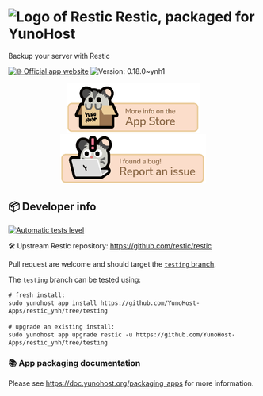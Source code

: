 <!--
N.B.: This README was automatically generated by <https://github.com/YunoHost/apps_tools/blob/main/readme_generator>
It shall NOT be edited by hand.
-->

<h1>
  <img src="https://raw.githubusercontent.com/YunoHost/apps/master/logos/restic.png" width="32px" alt="Logo of Restic">
  Restic, packaged for YunoHost
</h1>

Backup your server with Restic

[![🌐 Official app website](https://img.shields.io/badge/Official_app_website-darkgreen?style=for-the-badge)](https://restic.net)
![Version: 0.18.0~ynh1](https://img.shields.io/badge/Version-0.18.0~ynh1-rgba(0,150,0,1)?style=for-the-badge)

<div align="center">
<a href="https://apps.yunohost.org/app/restic"><img height="100px" src="https://github.com/YunoHost/yunohost-artwork/raw/refs/heads/main/badges/neopossum-badges/badge_more_info_on_the_appstore.svg"/></a>
<a href="https://github.com/YunoHost-Apps/restic_ynh/issues"><img height="100px" src="https://github.com/YunoHost/yunohost-artwork/raw/refs/heads/main/badges/neopossum-badges/badge_report_an_issue.svg"/></a>
</div>

## 📦 Developer info

[![Automatic tests level](https://apps.yunohost.org/badge/cilevel/restic)](https://ci-apps.yunohost.org/ci/apps/restic/)

🛠️ Upstream Restic repository: <https://github.com/restic/restic>

Pull request are welcome and should target the [`testing` branch](https://github.com/YunoHost-Apps/restic_ynh/tree/testing).

The `testing` branch can be tested using:
```
# fresh install:
sudo yunohost app install https://github.com/YunoHost-Apps/restic_ynh/tree/testing

# upgrade an existing install:
sudo yunohost app upgrade restic -u https://github.com/YunoHost-Apps/restic_ynh/tree/testing
```

### 📚 App packaging documentation

Please see <https://doc.yunohost.org/packaging_apps> for more information.